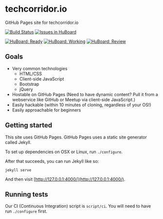 # techcorridor.io

GitHub Pages site for techcorridor.io

[![Build Status](https://travis-ci.org/techcorridorio/techcorridorio.github.io.svg?branch=master)](https://travis-ci.org/techcorridorio/techcorridorio.github.io)
[![Issues in HuBoard](https://img.shields.io/github/issues/techcorridorio/techcorridorio.github.io.svg?label=HuBoard)](https://huboard.com/techcorridorio/techcorridorio.github.io)

[![HuBoard: Ready](https://img.shields.io/github/issues-raw/techcorridorio/techcorridorio.github.io/1%20-%20Ready.svg?label=Ready)](https://huboard.com/techcorridorio/techcorridorio.github.io)
[![HuBoard: Working](https://img.shields.io/github/issues-raw/techcorridorio/techcorridorio.github.io/2%20-%20Working.svg?label=Working)](https://huboard.com/techcorridorio/techcorridorio.github.io)
[![HuBoard: Review](https://img.shields.io/github/issues-raw/techcorridorio/techcorridorio.github.io/3%20-%20Review.svg?label=Review)](https://huboard.com/techcorridorio/techcorridorio.github.io)

## Goals

* Very common technologies
  * HTML/CSS
  * Client-side JavaScript
  * Bootstrap
  * jQuery
* Hostable on GitHub Pages  (Need to have dynamic content?  Pull it from a webservice like GitHub or Meetup via client-side JavaScript.)
* Easily hackable (within 10 minutes of cloning, regardless of your OS!)
* Easily approachable for beginners

## Getting started

This site uses GitHub Pages.  GitHub Pages uses a static site generator called Jekyll.

To set up dependencies on OSX or Linux, run `./configure`.

After that succeeds, you can run Jekyll like so:

    jekyll serve

And then visit [http://127.0.0.1:4000/](http://127.0.0.1:4000/).

## Running tests

Our CI (Continuous Integration) script is `script/ci`.  You will need to have run `./configure` first.
